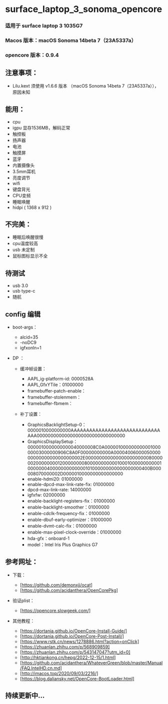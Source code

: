 # surface_laptop_3_sonoma_opencore

### 适用于 surface laptop 3 1035G7

### Macos 版本：macOS Sonoma 14beta 7（23A5337a）
### opencore 版本：0.9.4

## 注意事项：    
- Lilu.kext 须使用 v1.6.6 版本 （macOS Sonoma 14beta 7（23A5337a）），原因未知


## 能用：
- cpu
- igpu 显存1536MB，解码正常
- 触控板
- 扬声器
- 电池
- 触摸屏
- 蓝牙
- 内置摄像头
- 3.5mm耳机
- 亮度调节
- wifi
- 键盘背光
- CPU变频
- 睡眠唤醒
- hidpi ( 1368 x 912 )



## 不完美：
- 睡眠后唤醒很慢
- cpu温度较高
- usb 未定制
- 鼠标图标显示不全


## 待测试
- usb 3.0 
- usb type-c
- 随航


## config 编辑

- boot-args：
  - alcid=35
  - -noDC9
  - igfxonln=1


- DP ：
  - 缓冲帧设置：
    - AAPL,ig-platform-id: 0000528A
    - AAPL,GfxYTile：01000000
    - framebuffer-patch-enable：
    - framebuffer-stolenmem：
    - framebuffer-fbmem：
 
  - 补丁设置：
    - GraphicsBacklightSetup-0：0000010000000000AAAAAAAAAAAAAAAAAAAAAAAAAAAAAAAA00000000000000000000000000000000
    - GraphicsDisplaySetup：0000010000000000040000008C0A00000100000000000100000003000000906C8A0F00000000000A0000400600005000000000000000000000002E000000000000000000000008000000200000000120000000080000000000010001000000000001000000040000000000000101000000000000000000400B000008070000002D0000010000000000000000
    - enable-hdmi20: 01000000
    - enable-dpcd-max-link-rate-fix: 01000000
    - dpcd-max-link-rate: 14000000
    - igfxfw: 02000000
    - enable-backlight-registers-fix：01000000
    - enable-backlight-smoother：01000000
    - enable-cdclk-frequency-fix：01000000
    - enable-dbuf-early-optimizer：01000000
    - enable-dvmt-calc-fix：01000000
    - enable-max-pixel-clock-override：01000000
    - hda-gfx：onboard-1
    - model：Intel Iris Plus Graphics G7



## 参考网址：
- 下载：
  - [https://github.com/demonxjj/ocat]
  - [https://github.com/acidanthera/OpenCorePkg]
    
- 验证plist：
  - [https://opencore.slowgeek.com/]
    
 - 其他教程：
   - [https://dortania.github.io/OpenCore-Install-Guide/]
   - [https://dortania.github.io/OpenCore-Post-Install/]
   - [https://www.rstk.cn/news/1278886.html?action=onClick]
   - [https://zhuanlan.zhihu.com/p/568909859]
   - [https://zhuanlan.zhihu.com/p/543147047?utm_id=0]
   - [http://hktiankong.cn/hepg/2022-12-15/1.html]
   - [https://github.com/acidanthera/WhateverGreen/blob/master/Manual/FAQ.IntelHD.cn.md]
   - [http://imacos.top/2020/09/03/2216/]
   - [https://blog.daliansky.net/OpenCore-BootLoader.html]

















## 持续更新中...
